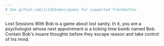 ```yaml
---
# See github.com/js13kGames/games for supported frontmatter
---
```

Lost Sessions With Bob is a game about lost sanity. In it, you are a psychologist whose next appointment is a ticking time bomb named Bob. Contain Bob's insane thoughts before they escape reason and take control of his mind.
